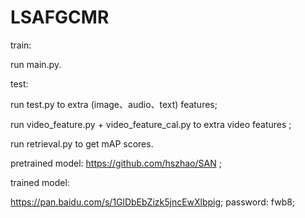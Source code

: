 # LSAFGCMR

train: 

  run main.py.
  
test: 

  run test.py to extra (image、audio、text) features; 
  
  run video_feature.py + video_feature_cal.py to extra video features ;
  
  run retrieval.py to get mAP scores.

pretrained model:
  https://github.com/hszhao/SAN ;
  
trained model:

  https://pan.baidu.com/s/1GlDbEbZizk5jncEwXlbpig;
  password: fwb8;
  

